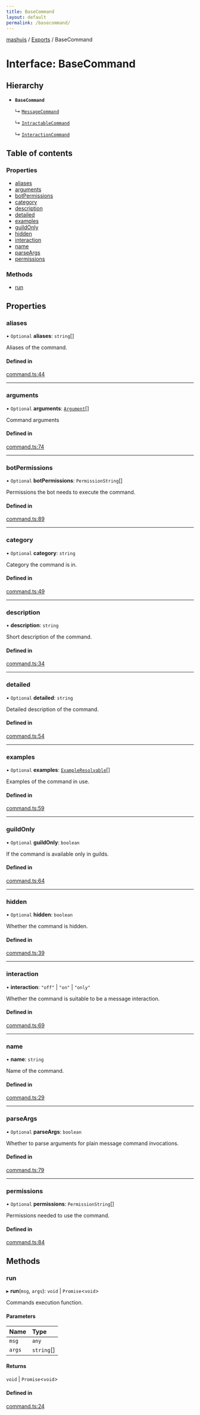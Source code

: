 ```yaml
---
title: BaseCommand
layout: default
permalink: /basecommand/
---
```

[mashujs](/readme/) / [Exports](/modules/) / BaseCommand

# Interface: BaseCommand

## Hierarchy

- **`BaseCommand`**

  ↳ [`MessageCommand`](/messagecommand/)

  ↳ [`IntractableCommand`](/intractablecommand/)

  ↳ [`InteractionCommand`](/interactioncommand/)

## Table of contents

### Properties

- [aliases](/basecommand/#aliases)
- [arguments](/basecommand/#arguments)
- [botPermissions](/basecommand/#botpermissions)
- [category](/basecommand/#category)
- [description](/basecommand/#description)
- [detailed](/basecommand/#detailed)
- [examples](/basecommand/#examples)
- [guildOnly](/basecommand/#guildonly)
- [hidden](/basecommand/#hidden)
- [interaction](/basecommand/#interaction)
- [name](/basecommand/#name)
- [parseArgs](/basecommand/#parseargs)
- [permissions](/basecommand/#permissions)

### Methods

- [run](/basecommand/#run)

## Properties

### aliases

• `Optional` **aliases**: `string`[]

Aliases of the command.

#### Defined in

[command.ts:44](https://github.com/EpokTarren/mashu/blob/78d8416/src/command.ts#L44)

___

### arguments

• `Optional` **arguments**: [`Argument`](/argument/)[]

Command arguments

#### Defined in

[command.ts:74](https://github.com/EpokTarren/mashu/blob/78d8416/src/command.ts#L74)

___

### botPermissions

• `Optional` **botPermissions**: `PermissionString`[]

Permissions the bot needs to execute the command.

#### Defined in

[command.ts:89](https://github.com/EpokTarren/mashu/blob/78d8416/src/command.ts#L89)

___

### category

• `Optional` **category**: `string`

Category the command is in.

#### Defined in

[command.ts:49](https://github.com/EpokTarren/mashu/blob/78d8416/src/command.ts#L49)

___

### description

• **description**: `string`

Short description of the command.

#### Defined in

[command.ts:34](https://github.com/EpokTarren/mashu/blob/78d8416/src/command.ts#L34)

___

### detailed

• `Optional` **detailed**: `string`

Detailed description of the command.

#### Defined in

[command.ts:54](https://github.com/EpokTarren/mashu/blob/78d8416/src/command.ts#L54)

___

### examples

• `Optional` **examples**: [`ExampleResolvable`](/modules/#exampleresolvable)[]

Examples of the command in use.

#### Defined in

[command.ts:59](https://github.com/EpokTarren/mashu/blob/78d8416/src/command.ts#L59)

___

### guildOnly

• `Optional` **guildOnly**: `boolean`

If the command is available only in guilds.

#### Defined in

[command.ts:64](https://github.com/EpokTarren/mashu/blob/78d8416/src/command.ts#L64)

___

### hidden

• `Optional` **hidden**: `boolean`

Whether the command is hidden.

#### Defined in

[command.ts:39](https://github.com/EpokTarren/mashu/blob/78d8416/src/command.ts#L39)

___

### interaction

• **interaction**: ``"off"`` \| ``"on"`` \| ``"only"``

Whether the command is suitable to be a message interaction.

#### Defined in

[command.ts:69](https://github.com/EpokTarren/mashu/blob/78d8416/src/command.ts#L69)

___

### name

• **name**: `string`

Name of the command.

#### Defined in

[command.ts:29](https://github.com/EpokTarren/mashu/blob/78d8416/src/command.ts#L29)

___

### parseArgs

• `Optional` **parseArgs**: `boolean`

Whether to parse arguments for plain message command invocations.

#### Defined in

[command.ts:79](https://github.com/EpokTarren/mashu/blob/78d8416/src/command.ts#L79)

___

### permissions

• `Optional` **permissions**: `PermissionString`[]

Permissions needed to use the command.

#### Defined in

[command.ts:84](https://github.com/EpokTarren/mashu/blob/78d8416/src/command.ts#L84)

## Methods

### run

▸ **run**(`msg`, `args`): `void` \| `Promise`<`void`\>

Commands execution function.

#### Parameters

| Name | Type |
| :------ | :------ |
| `msg` | `any` |
| `args` | `string`[] |

#### Returns

`void` \| `Promise`<`void`\>

#### Defined in

[command.ts:24](https://github.com/EpokTarren/mashu/blob/78d8416/src/command.ts#L24)
